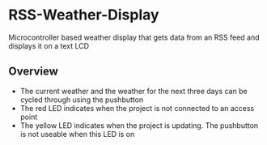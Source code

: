 # RSS-Weather-Display
Microcontroller based weather display that gets data from an RSS feed and displays it on a text LCD

## Overview
* The current weather and the weather for the next three days can be cycled through using the pushbutton
* The red LED indicates when the project is not connected to an access point
* The yellow LED indicates when the project is updating. The pushbutton is not useable when this LED is on

